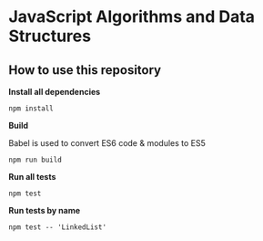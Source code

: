 # JavaScript Algorithms and Data Structures

## How to use this repository

**Install all dependencies**
```
npm install
```

**Build**

Babel is used to convert ES6 code & modules to ES5

```
npm run build
```

**Run all tests**
```
npm test
```

**Run tests by name**
```
npm test -- 'LinkedList'
```